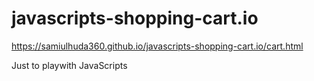 # javascripts-shopping-cart.io

https://samiulhuda360.github.io/javascripts-shopping-cart.io/cart.html


Just to playwith JavaScripts
